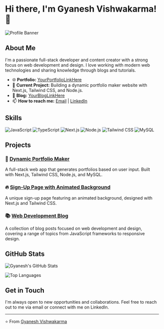 # Hi there, I'm Gyanesh Vishwakarma! 👋

![Profile Banner](https://via.placeholder.com/1200x300.png?text=Your+Banner+Here)

## About Me

I'm a passionate full-stack developer and content creator with a strong focus on web development and design. I love working with modern web technologies and sharing knowledge through blogs and tutorials.

- 🌐 **Portfolio:** [YourPortfolioLinkHere](https://yourportfolio.com)
- 💼 **Current Project:** Building a dynamic portfolio maker website with Next.js, Tailwind CSS, and Node.js.
- 📝 **Blog:** [YourBlogLinkHere](https://yourblog.com)
- 📫 **How to reach me:** [Email](mailto:your.email@example.com) | [LinkedIn](https://www.linkedin.com/in/yourprofile)

## Skills

![JavaScript](https://img.shields.io/badge/-JavaScript-333333?style=flat&logo=javascript)
![TypeScript](https://img.shields.io/badge/-TypeScript-333333?style=flat&logo=typescript)
![Next.js](https://img.shields.io/badge/-Next.js-333333?style=flat&logo=next.js)
![Node.js](https://img.shields.io/badge/-Node.js-333333?style=flat&logo=node.js)
![Tailwind CSS](https://img.shields.io/badge/-Tailwind%20CSS-333333?style=flat&logo=tailwindcss)
![MySQL](https://img.shields.io/badge/-MySQL-333333?style=flat&logo=mysql)

## Projects

### 🌟 [Dynamic Portfolio Maker](https://github.com/YourUsername/dynamic-portfolio-maker)
A full-stack web app that generates portfolios based on user input. Built with Next.js, Tailwind CSS, Node.js, and MySQL.

### 🔥 [Sign-Up Page with Animated Background](https://github.com/YourUsername/animated-signup-page)
A unique sign-up page featuring an animated background, designed with Next.js and Tailwind CSS.

### 📚 [Web Development Blog](https://github.com/YourUsername/web-dev-blog)
A collection of blog posts focused on web development and design, covering a range of topics from JavaScript frameworks to responsive design.

## GitHub Stats

![Gyanesh's GitHub Stats](https://github-readme-stats.vercel.app/api?username=YourUsername&show_icons=true&theme=dark)

![Top Languages](https://github-readme-stats.vercel.app/api/top-langs/?username=YourUsername&layout=compact&theme=dark)

## Get in Touch

I'm always open to new opportunities and collaborations. Feel free to reach out to me via email or connect with me on LinkedIn.

---

⭐️ From [Gyanesh Vishwakarma](https://github.com/YourUsername)
